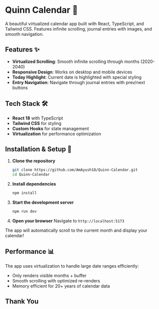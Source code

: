 # Quinn Calendar 📅

A beautiful virtualized calendar app built with React, TypeScript, and Tailwind CSS. Features infinite scrolling, journal entries with images, and smooth navigation.

## Features ✨

- **Virtualized Scrolling**: Smooth infinite scrolling through months (2020-2040)
- **Responsive Design**: Works on desktop and mobile devices
- **Today Highlight**: Current date is highlighted with special styling
- **Entry Navigation**: Navigate through journal entries with prev/next buttons

## Tech Stack 🛠️

- **React 18** with TypeScript
- **Tailwind CSS** for styling
- **Custom Hooks** for state management
- **Virtualization** for performance optimization

## Installation & Setup 🚀

1. **Clone the repository**
   ```bash
   git clone https://github.com/AmAyush18/Quinn-Calendar.git
   cd Quinn-Calendar
   ```

2. **Install dependencies**
   ```bash
   npm install
   ```

3. **Start the development server**
   ```bash
   npm run dev
   ```

4. **Open your browser**
   Navigate to `http://localhost:5173`

The app will automatically scroll to the current month and display your calendar!


## Performance 📊

The app uses virtualization to handle large date ranges efficiently:
- Only renders visible months + buffer
- Smooth scrolling with optimized re-renders
- Memory efficient for 20+ years of calendar data

## Thank You
